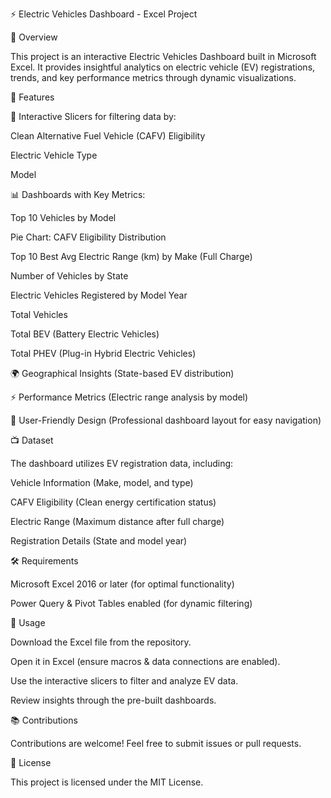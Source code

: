 ⚡ Electric Vehicles Dashboard - Excel Project

📌 Overview

This project is an interactive Electric Vehicles Dashboard built in Microsoft Excel. It provides insightful analytics on electric vehicle (EV) registrations, trends, and key performance metrics through dynamic visualizations.

🚀 Features

🔄 Interactive Slicers for filtering data by:

Clean Alternative Fuel Vehicle (CAFV) Eligibility

Electric Vehicle Type

Model

📊 Dashboards with Key Metrics:

Top 10 Vehicles by Model

Pie Chart: CAFV Eligibility Distribution

Top 10 Best Avg Electric Range (km) by Make (Full Charge)

Number of Vehicles by State

Electric Vehicles Registered by Model Year

Total Vehicles

Total BEV (Battery Electric Vehicles)

Total PHEV (Plug-in Hybrid Electric Vehicles)

🌍 Geographical Insights (State-based EV distribution)

⚡ Performance Metrics (Electric range analysis by model)

🌟 User-Friendly Design (Professional dashboard layout for easy navigation)

📺 Dataset

The dashboard utilizes EV registration data, including:

Vehicle Information (Make, model, and type)

CAFV Eligibility (Clean energy certification status)

Electric Range (Maximum distance after full charge)

Registration Details (State and model year)

🛠️ Requirements

Microsoft Excel 2016 or later (for optimal functionality)

Power Query & Pivot Tables enabled (for dynamic filtering)

📌 Usage

Download the Excel file from the repository.

Open it in Excel (ensure macros & data connections are enabled).

Use the interactive slicers to filter and analyze EV data.

Review insights through the pre-built dashboards.

📚 Contributions

Contributions are welcome! Feel free to submit issues or pull requests.

📜 License

This project is licensed under the MIT License.

